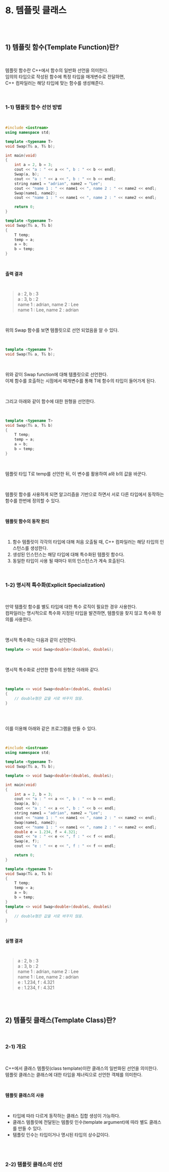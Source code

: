 # 8. 템플릿 클래스

<br/>
<br/>


## 1) 템플릿 함수(Template Function)란?

<br/>

템플릿 함수란 C++에서 함수의 일반화 선언을 의미한다. <br/>
임의의 타입으로 작성된 함수에 특정 타입을 매개변수로 전달하면, <br/>
C++ 컴파일러는 해당 타입에 맞는 함수를 생성해준다. <br/>

<br/>

### 1-1) 템플릿 함수 선언 방법

<br/>

```c++
#include <iostream>
using namespace std;

template <typename T>
void Swap(T& a, T& b);

int main(void)
{
    int a = 2, b = 3;
    cout << "a : " << a << ", b : " << b << endl;
    Swap(a, b);
    cout << "a : " << a << ", b : " << b << endl;
    string name1 = "adrian", name2 = "Lee";
    cout << "name 1 : " << name1 << ", name 2 : " << name2 << endl;
    Swap(name1, name2);
    cout << "name 1 : " << name1 << ", name 2 : " << name2 << endl;

    return 0;
}

template <typename T>
void Swap(T& a, T& b)
{
    T temp;
    temp = a;
    a = b;
    b = temp;
}
```

<br/>

__출력 결과__

<br/>

> a : 2, b : 3 <br/>
> a : 3, b : 2 <br/>
> name 1 : adrian, name 2 : Lee <br/>
> name 1 : Lee, name 2 : adrian <br/>

<br/>

위의 Swap 함수를 보면 템플릿으로 선언 되었음을 알 수 있다. <br/>

<br/>

```c++
template <typename T>
void Swap(T& a, T& b);
```

<br/>

위와 같이 Swap function에 대해 템플릿으로 선언한다. <br/>
이제 함수를 호출하는 시점에서 매개변수를 통해 T에 함수의 타입이 들어가게 된다. <br/>

<br/>

그리고 아래와 같이 함수에 대한 원형을 선언한다. <br/>

<br/>

```c++
template <typename T>
void Swap(T& a, T& b)
{
    T temp;
    temp = a;
    a = b;
    b = temp;
}
```

<br/>

템플릿 타입 T로 temp를 선언한 뒤, 이 변수를 활용하여 a와 b의 값을 바꾼다. <br/>

<br/>

템플릿 함수를 사용하게 되면 알고리즘을 기반으로 하면서 서로 다른 타입에서 동작하는 함수를 한번에 정의할 수 있다. <br/>

<br/>

__템플릿 함수의 동작 원리__

<br/>

1. 함수 템플릿이 각각의 타입에 대해 처음 오출될 때, C++ 컴파일러는 해당 타입의 인스턴스를 생성한다.<br/>
2. 생성된 인스턴스는 해당 타입에 대해 특수화된 템플릿 함수다. <br/>
3. 동일한 타입이 사용 될 때마다 위의 인스턴스가 계속 호출된다. <br/>

<br/>

### 1-2) 명시적 특수화(Explicit Specialization)

<br/>

만약 템플릿 함수를 별도 타입에 대한 특수 로직이 필요한 경우 사용한다. <br/>
컴파일러는 명시적으로 특수화 지정된 타입을 발견하면, 템플릿을 찾지 않고 특수화 정의를 사용한다. <br/>

<br/>

명시적 특수화는 다음과 같이 선언한다. <br/>

```c++
template <> void Swap<double>(double&, double&);
```

<br/>

명시적 특수화로 선언한 함수의 원형은 아래와 같다. <br/>

<br/>

```c++
template <> void Swap<double>(double&, double&)
{
    // double형은 값을 서로 바꾸지 않음.
}
```

<br/>
<br/>

이를 이용해 아래와 같은 프로그램을 만들 수 있다.

<br/>

```c++
#include <iostream>
using namespace std;

template <typename T>
void Swap(T& a, T& b);

template <> void Swap<double>(double&, double&);

int main(void)
{
    int a = 2, b = 3;
    cout << "a : " << a << ", b : " << b << endl;
    Swap(a, b);
    cout << "a : " << a << ", b : " << b << endl;
    string name1 = "adrian", name2 = "Lee";
    cout << "name 1 : " << name1 << ", name 2 : " << name2 << endl;
    Swap(name1, name2);
    cout << "name 1 : " << name1 << ", name 2 : " << name2 << endl;
	double e = 1.234, f = 4.321;
	cout << "e : " << e << ", f : " << f << endl;
	Swap(e, f);
	cout << "e : " << e << ", f : " << f << endl;

    return 0;
}

template <typename T>
void Swap(T& a, T& b)
{
    T temp;
    temp = a;
    a = b;
    b = temp;
}
template <> void Swap<double>(double&, double&)
{
    // double형은 값을 서로 바꾸지 않음.
}
```

<br/>

__실행 결과__

<br/>

> a : 2, b : 3 <br/>
> a : 3, b : 2 <br/>
> name 1 : adrian, name 2 : Lee <br/>
> name 1 : Lee, name 2 : adrian <br/>
> e : 1.234, f : 4.321 <br/>
> e : 1.234, f : 4.321 <br/>

<br/>
<br/>

## 2) 템플릿 클래스(Template Class)란?

<br/>

### 2-1) 개요

<br/>

C++에서 클래스 템플릿(class template)이란 클래스의 일반화된 선언을 의미한다. <br/>
템플릿 클래스는 클래스에 대한 타입을 제너릭으로 선언한 객체를 의미한다. <br/>

<br/>

__템플릿 클래스의 사용__

<br/>

- 타입에 따라 다르게 동작하는 클래스 집합 생성이 가능하다. <br/>
- 클래스 템플릿에 전달된는 템플릿 인수(template argument)에 따라 별도 클래스를 만들 수 있다. <br/>
- 템플릿 인수는 타입이거나 명시된 타입의 상수값이다. <br/>

<br/>
<br/>

### 2-2) 템플릿 클래스의 선언

<br/>

